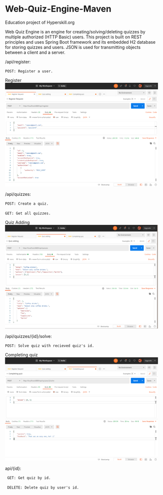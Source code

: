 # Web-Quiz-Engine-Maven
Education project of Hyperskill.org

Web Quiz Engine is an engine for creating/solving/deleting quizzes by multiple authorized (HTTP Basic) users. 
This project is built on REST principles and uses Spring Boot framework and its embedded H2 database for storing quizzes and users. 
JSON is used for transmitting objects between a client and a server.




/api/register:

    POST: Register a user.

Register
![](src/main/resources/Screenshots/Register.png)

 
 
 
 
/api/quizzes:

    POST: Create a quiz.

    GET: Get all quizzes.

Quiz Adding
 ![](src/main/resources/Screenshots/QuizAdding.png)






/api/quizzes/{id}/solve:

    POST: Solve quiz with recieved quiz's id.
    
Completing quiz   
 ![](src/main/resources/Screenshots/CompletingQuiz.png "Title")
  
  
  api/{id}:
  
     GET: Get quiz by id.
        
     DELETE: Delete quiz by user's id.
 
  
 
 
 
 
 
 
 
 
 
 
 
 
 
 
 
 
 
 
 
 
 
 
 
 
 
 
 
 
 
 
 
 
 
 
 
 
 
 
 
 
 
 
 
 
 
 
 
 
 
 
 
 
 
 
 
 
 
 
 
 
 
 
 
 
 
 
 
 
 
 
 
 
 
 
 
 
 
 
 
 
 
 
 
 
 
 
 
 
 
 
 
 
 
 
 
 
 
 
 
 
 
 
 
 
 
 
 
 
 
 
 
 
 
 
 
 
 
 
 
 
 
 
 
 
 
 
 
 
 
 
 
 
 
 
 
 
 
 
 
 
 
 
 
 
 
 
 
 
 
 
 
 
 
 
 
 
 
 

